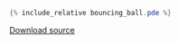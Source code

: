 
<canvas data-processing-sources="bouncing_ball.pde" 
    style="display:block; margin-left:auto; margin-right:auto;"></canvas>


```java
{% include_relative bouncing_ball.pde %}
```

<a href="bouncing_ball.pde" download>Download source</a>

